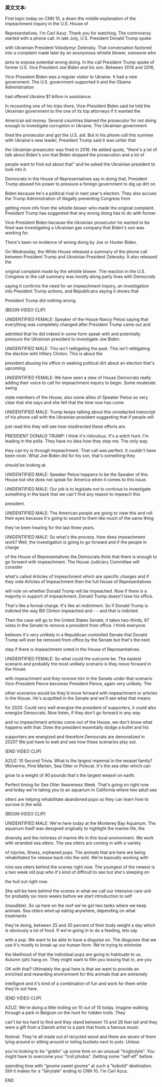### 英文文本:
 First topic today on CNN 10, a down the middle explanation of the impeachment inquiry in the U.S. House of

Representatives. I'm Carl Azuz. Thank you for watching. The controversy started with a phone call. In late July, U.S. President Donald Trump spoke

with Ukrainian President Volodymyr Zelensky. That conversation factored into a complaint made later by an anonymous whistle blower, someone who

aims to expose potential wrong doing. In the call President Trump spoke of former U.S. Vice President Joe Biden and his son. Between 2014 and 2016,

Vice-President Biden was a regular visitor to Ukraine. It had a new government. The U.S. government supported it and the Obama Administration

had offered Ukraine $1 billion in assistance.

In recounting one of his trips there, Vice-President Biden said he told the Ukrainian government to fire one of its top attorneys if it wanted the

American aid money. Several countries blamed the prosecutor for not doing enough to investigate corruption in Ukraine. The Ukrainian government

fired the prosecutor and got the U.S. aid. But in his phone call this summer with Ukraine's new leader, President Trump said it was unfair that

the Ukrainian prosecutor was fired in 2016. He added quote, "there's a lot of talk about Biden's son that Biden stopped the prosecution and a lot of

people want to find out about that" and he asked the Ukrainian president to look into it.

Democrats in the House of Representatives say in doing that, President Trump abused his power to pressure a foreign government to dig up dirt on

Biden because he's a political rival in next year's election. They also accuse the Trump Administration of illegally preventing Congress from

getting more info from the whistle blower who made the original complaint. President Trump has suggested that any wrong doing has to do with former

Vice-President Biden because the Ukrainian prosecutor he wanted to be fired was investigating a Ukrainian gas company that Biden's son was working for.

There's been no evidence of wrong doing by Joe or Hunter Biden.

On Wednesday, the White House released a summary of the phone call between President Trump and Ukrainian President Zelensky. It also released the

original complaint made by the whistle blower. The reaction in the U.S. Congress to the call summary was mostly along party lines with Democrats

saying it confirms the need for an impeachment inquiry, an investigation into President Trump actions, and Republicans saying it shows that

President Trump did nothing wrong.

(BEGIN VIDEO CLIP)

UNIDENTIFIED FEMALE: Speaker of the House Nancy Pelosi saying that everything was completely changed after President Trump came out and

admitted that he did indeed in some form speak with and potentially pressure the Ukrainian president to investigate Joe Biden.

UNIDENTIFIED MALE: This isn't relitigating the past. This isn't relitigating the election with Hillary Clinton. This is about the

president abusing his office in seeking political dirt about an election that's upcoming.

UNIDENTIFIED FEMALE: We have seen a slew of House Democrats really adding their voice to call for impeachment inquiry to begin. Some moderate swing

state members of the House, also some allies of Speaker Pelosi so very clear that she says and she felt that the time now has come.

UNIDENTIFIED MALE: Trump keeps talking about this unredacted transcript of his phone call with the Ukrainian president suggesting that if people will

just read this they will see how misdirected these efforts are.

PRESIDENT DONALD TRUMP: I think it's ridiculous. It's a witch hunt. I'm leading in the polls. They have no idea how they stop me. The only way

they can try is through impeachment. That call was perfect. It couldn't have been nicer. What Joe Biden did for his son, that's something they

should be looking at.

UNIDENTIFIED MALE: Speaker Pelosi happens to be the Speaker of this House but she does not speak for America when it comes to this issue.

UNIDENTIFIED MALE: Our job is to legislate not to continue to investigate something in the back that we can't find any reason to impeach this

president.

UNIDENTIFIED MALE: The American people are going to view this and roll their eyes because it's going to sound to them like much of the same thing

they've been hearing for the last three years.

UNIDENTIFIED MALE: So what's the process. How does impeachment work? Well, the investigation is going to go forward and if the people in charge

of the House of Representatives the Democrats think that there is enough to go forward with impeachment. The House Judiciary Committee will consider

what's called Articles of Impeachment which are specific charges and if they vote Articles of Impeachment then the full House of Representatives

will vote on whether Donald Trump will be impeached. Now if there is a majority in support of impeachment, Donald Trump doesn't lose his office.

That's like a formal charge. It's like an indictment. So if Donald Trump is indicted the way Bill Clinton impeached and - - and that is indicted.

Then the case will go to the United States Senate, it takes two-thirds, 67 votes in the Senate to remove a president from office. I think everyone

believes it's very unlikely in a Republican controlled Senate that Donald Trump will ever be removed from office by the Senate but that's the next

step if there is impeachment voted in the House of Representatives.

UNIDENTIFIED FEMALE: So what could the outcome be. The easiest scenario and probably the most unlikely scenario is they move forward in the House

with impeachment and they remove him in the Senate under that scenario Vice-President Pence becomes President Pence, again very unlikely. The

other scenarios would be they'd move forward with impeachment or articles in the House. He's acquitted in the Senate and we'll see what that means

for 2020. Could very well energize the president of supporters, it could also energize Democrats. Now listen, if they don't go forward in any way

and no impeachment articles come out of the House, we don't know what happens with that. Does the president essentially dodge a bullet and his

supporters are energized and therefore Democrats are demoralized in 2020? We just have to wait and see how these scenarios play out.

(END VIDEO CLIP)

AZUZ: 10 Second Trivia. What is the largest mammal in the weasel family? Wolverine, Pine Marten, Sea Otter or Polecat. It's the sea otter which can

grow to a weight of 90 pounds that's the largest weasel on earth.

Perfect timing for Sea Otter Awareness Week. That's going on right now and today we're taking you to an aquarium in California where two adult sea

otters are helping rehabilitate abandoned pups so they can learn how to survive in the wild.

(BEGIN VIDEO CLIP)

UNIDENTIFIED MALE: We're here today at the Monterey Bay Aquarium. The aquarium itself was designed originally to highlight the marine life, the

diversity and the richness of marine life in this local environment. We work with stranded sea otters. The sea otters are coming in with a variety

of injuries, illness, orphaned pups. The animals that are here are being rehabilitated for release back into the wild. We're basically working with

nine sea otters behind the scenes right now. The youngest of the newest is a two week old pup who it's kind of difficult to see but she's sleeping on

the hull out right now.

She will be here behind the scenes in what we call our intensive care unit for probably six more weeks before we start introduction to self

(inaudible). So up here on the roof we've got two tanks where we keep animals. Sea otters wind up eating anywhere, depending on what treatments

they're doing, between 25 and 35 percent of their body weight a day which is obviously a lot of food. If we're going in to do a feeding, lets say

with a pup. We want to be able to have a disguise on. The disguises that we use it's mostly to break up our human form. We're trying to minimize

the likelihood of that the individual pups are going to habituate to us. Autumn (ph) hang on. They might want to film you tossing that in, are you

OK with that? Ultimately the goal here is that we want to provide an enriched and rewarding environment for this animals that are extremely

intelligent and it's kind of a combination of fun and work for them while they're out here.

(END VIDEO CLIP)

AZUZ: We're doing a little trolling on 10 out of 10 today. Imagine walking through a park in Belgium on the hunt for hidden trolls. They

can't be too hard to find and they stand between 13 and 26 feet tall and they were a gift from a Danish artist to a park that hosts a famous music

festival. They're all made out of recycled wood and there are seven of them lying around or sitting around or toting buckets next to pots. Unless

you're looking to be "goblin" up some time on an unusual "troglodyte". You might have to overcome your "troll phobia". Getting some "self elf" before

spending time with "gnome sweet gnome" at such a "kobold" destination. Still it makes for a "fairytale" ending to CNN 10. I'm Carl Azuz.

END